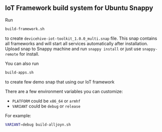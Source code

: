 ## IoT Framework build system for Ubuntu Snappy

Run
```bash
build-framework.sh
```
to create `devicehive-iot-toolkit_1.0.0_multi.snap` file. This snap contains all frameworks and will start all services automatically after installation. Upload snap to Snappy machine and run `snappy install` or just use `snappy-remote` for install.

You can also run
```bash
build-apps.sh
```
to create few demo snap that using our IoT framework

There are a few environment variables you can customize:
- `PLATFORM` could be `x86_64` or `armhf`
- `VARIANT` could be `debug` or `release`

For example:
```bash
VARIANT=debug build-alljoyn.sh
```

